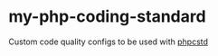 # my-php-coding-standard
Custom code quality configs to be used with [phpcstd](https://github.com/spaceemotion/php-coding-standard)
